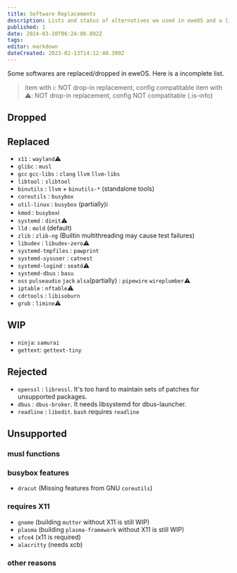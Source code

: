 ```yaml
---
title: Software Replacements
description: Lists and status of alternatives we used in eweOS and a list of unsupported and dropped softwares
published: 1
date: 2024-03-20T06:24:00.892Z
tags: 
editor: markdown
dateCreated: 2023-02-13T14:12:40.309Z
---
```


Some softwares are replaced/dropped in eweOS. Here is a incomplete list.

> item with ℹ️: NOT drop-in replacement, config compatitable
> item with ⚠️: NOT drop-in replacement, config NOT compatitable
{.is-info}


## Dropped


## Replaced

- `x11` : `wayland`⚠️
- `glibc` : `musl`
- `gcc` `gcc-libs` : `clang` `llvm` `llvm-libs`
- `libtool` : `slibtool`
- `binutils` : `llvm` + `binutils-*` (standalone tools)
- `coreutils` : `busybox`
- `util-linux` : `busybox` (partially)ℹ️
- `kmod` : `busybox`ℹ️
- `systemd` : `dinit`⚠️
- `lld` : `mold` (default)
- `zlib` : `zlib-ng` (Builtin multithreading may cause test failures)
- `libudev` : `libudev-zero`⚠️
- `systemd-tmpfiles` : `pawprint`
- `systemd-sysuser` : `catnest`
- `systemd-logind` : `seatd`⚠️
- `systemd-dbus` : `basu`
- `oss` `pulseaudio` `jack` `alsa`(partially) : `pipewire` `wireplumber`⚠️
- `iptable` : `nftable`⚠️
- `cdrtools` : `libisoburn`
- `grub` : `limine`⚠️

## WIP

- `ninja`: `samurai`
- `gettext`: `gettext-tiny`

## Rejected

- `openssl` : `libressl`. It's too hard to maintain sets of patches for unsupported packages.
- `dbus` : `dbus-broker`. It needs libsystemd for dbus-launcher.
- `readline` : `libedit`. `bash` requires `readline`

## Unsupported

### musl functions

### busybox features

- `dracut` (Missing features from GNU `coreutils`)

### requires X11

- `gnome` (building `mutter` without X11 is still WIP)
- `plasma` (building `plasma-framework` without X11 is still WIP)
- `xfce4` (x11 is required)
- `alacritty` (needs xcb)

### other reasons